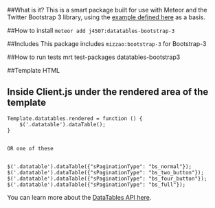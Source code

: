 ##What is it?
This is a smart package built for use with Meteor and the Twitter Bootstrap 3 library, using the [example defined here](https://github.com/Jowin/Datatables-Bootstrap3) as a basis.

##How to install
`meteor add j4507:datatables-bootstrap-3`

##Includes
This package includes ```mizzao:bootstrap-3``` for Bootstrap-3

##How to run tests
mrt test-packages datatables-bootstrap3

##Template HTML
    <template name="datatables">
        <table cellpadding="0" cellspacing="0" border="0" class="table table-striped table-bordered" id="example">
            <thead>
               <tr>
                  <th>Rendering engine</th>
                  <th>Browser</th>
                  <th>Platform(s)</th>
                  <th>Engine version</th>
                  <th>CSS grade</th>
                </tr>
              </thead>
              <tbody>
                <tr class="odd gradeX">
                  <td>Trident</td>
                  <td>Internet
                     Explorer 4.0</td>
                  <td>Win 95+</td>
                  <td class="center"> 4</td>
                  <td class="center">X</td>
                </tr>
            </tbody>
        </table>
    </template>

##
## Inside Client.js under the rendered area of the template

    Template.datatables.rendered = function () {
        $('.datatable').dataTable();    
    }
    
    
    OR one of these
    
    
    $('.datatable').dataTable({"sPaginationType": "bs_normal"});    
    $('.datatable').dataTable({"sPaginationType": "bs_two_button"});
    $('.datatable').dataTable({"sPaginationType": "bs_four_button"});
    $('.datatable').dataTable({"sPaginationType": "bs_full"});
    
You can learn more about the [DataTables API here](http://datatables.net/index).
